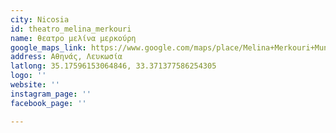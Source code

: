 ```yaml
---
city: Nicosia
id: theatro_melina_merkouri
name: θεατρο μελίνα μερκούρη
google_maps_link: https://www.google.com/maps/place/Melina+Merkouri+Municipal+Hall/@35.1756727,33.3667836,15.96z/data=!4m5!3m4!1s0x14de176a732580fd:0x7b1136c77973cab8!8m2!3d35.1754677!4d33.3713984
address: Αθηνάς, Λευκωσία
latlong: 35.17596153064846, 33.371377586254305
logo: ''
website: ''
instagram_page: ''
facebook_page: ''

---
```

